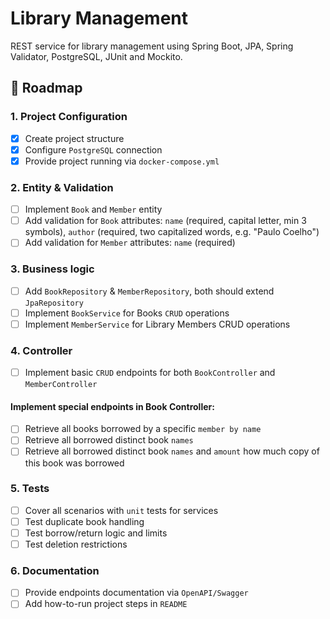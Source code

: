 # Library Management
REST service for library management using Spring Boot, JPA, Spring Validator, PostgreSQL, JUnit and Mockito.

## 🚀 Roadmap

### 1. Project Configuration
  - [x] Create project structure
  - [x] Configure `PostgreSQL` connection
  - [x] Provide project running via `docker-compose.yml`
### 2. Entity & Validation
  - [ ] Implement `Book` and `Member` entity
  - [ ] Add validation for `Book` attributes: `name` (required, capital letter, min 3 symbols), `author` (required, two capitalized words, e.g. "Paulo Coelho")
  - [ ] Add validation for `Member` attributes: `name` (required)
### 3. Business logic
  - [ ] Add `BookRepository` & `MemberRepository`, both should extend `JpaRepository`
  - [ ] Implement `BookService` for Books `CRUD` operations
  - [ ] Implement `MemberService` for Library Members CRUD operations
### 4. Controller
  - [ ] Implement basic `CRUD` endpoints for both `BookController` and `MemberController` <br>
  #### Implement special endpoints in Book Controller:
  - [ ] Retrieve all books borrowed by a specific `member by name`
  - [ ] Retrieve all borrowed distinct book `names`
  - [ ] Retrieve all borrowed distinct book `names` and `amount` how much copy of this book was borrowed
### 5. Tests
  - [ ] Cover all scenarios with `unit` tests for services
  - [ ] Test duplicate book handling
  - [ ] Test borrow/return logic and limits
  - [ ] Test deletion restrictions
### 6. Documentation
  - [ ] Provide endpoints documentation via `OpenAPI/Swagger`
  - [ ] Add how-to-run project steps in `README`
